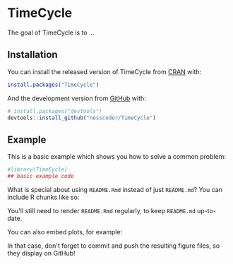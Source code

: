 
<!-- README.md is generated from README.Rmd. Please edit that file -->
TimeCycle
=========

<!-- badges: start -->
<!-- badges: end -->
The goal of TimeCycle is to ...

Installation
------------

You can install the released version of TimeCycle from [CRAN](https://CRAN.R-project.org) with:

``` r
install.packages("TimeCycle")
```

And the development version from [GitHub](https://github.com/) with:

``` r
# install.packages("devtools")
devtools::install_github("nesscoder/TimeCycle")
```

Example
-------

This is a basic example which shows you how to solve a common problem:

``` r
#library(TimeCycle)
## basic example code
```

What is special about using `README.Rmd` instead of just `README.md`? You can include R chunks like so:

You'll still need to render `README.Rmd` regularly, to keep `README.md` up-to-date.

You can also embed plots, for example:

In that case, don't forget to commit and push the resulting figure files, so they display on GitHub!
